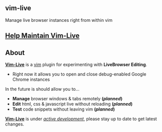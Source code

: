 ## vim-live

Manage live browser instances right from within vim

## [Help Maintain Vim-Live](https://github.com/fungl164/vim-live/issues)

## About

[**Vim-Live**](https://github.com/fungl164/vim-live) is a [vim](http://www.vim.org) plugin for experimenting with **LiveBrowser Editing**.
* Right now it allows you to open and close debug-enabled Google Chrome instances

In the future is should allow you to...
* **Manage** browser windows & tabs remotely **(*planned*)**
* **Edit** html, css & javascript live without reloading **(*planned*)**
* **Test** code snippets without leaving vim **(*planned*)**

[**Vim-Live**](https://github.com/fungl164/vim-live) is under [_active development_](https://github.com/fungl164/vim-live), please stay up to date to get latest changes.
